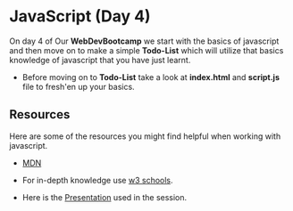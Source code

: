 # JavaScript (Day 4)

On day 4 of Our **WebDevBootcamp** we start with the basics of javascript and then move on to make a simple **Todo-List** which will utilize that basics knowledge of javascript that you have just learnt.

* Before moving on to **Todo-List** take a look at **index.html** and **script.js** file to fresh'en up your basics.

## Resources

Here are some of the resources you might find helpful when working with javascript.

* [MDN](https://developer.mozilla.org/en-US/docs/Web/JavaScript)

* For in-depth knowledge use [w3 schools](https://www.w3schools.com/js/).

* Here is the [Presentation](https://drive.google.com/file/d/1EbHqskRkkgkKCL90SjNtCnsfFtUpxN-u/view?usp=sharing)
used in the session.
